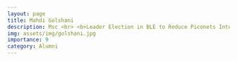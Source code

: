 ```yaml
---
layout: page
title: Mahdi Golshani
description: Msc <br> <b>Leader Election in BLE to Reduce Piconets Interference</b>
img: assets/img/golshani.jpg
importance: 9
category: Alumni
---
```

